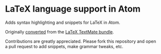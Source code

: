 # LaTeX language support in Atom

Adds syntax highlighting and snippets for LaTeX in Atom.

Originally [converted](http://flight-manual.atom.io/hacking-atom/sections/converting-from-textmate)
from the [LaTeX TextMate bundle](https://github.com/textmate/latex.tmbundle).

Contributions are greatly appreciated. Please fork this repository and open a
pull request to add snippets, make grammar tweaks, etc.
